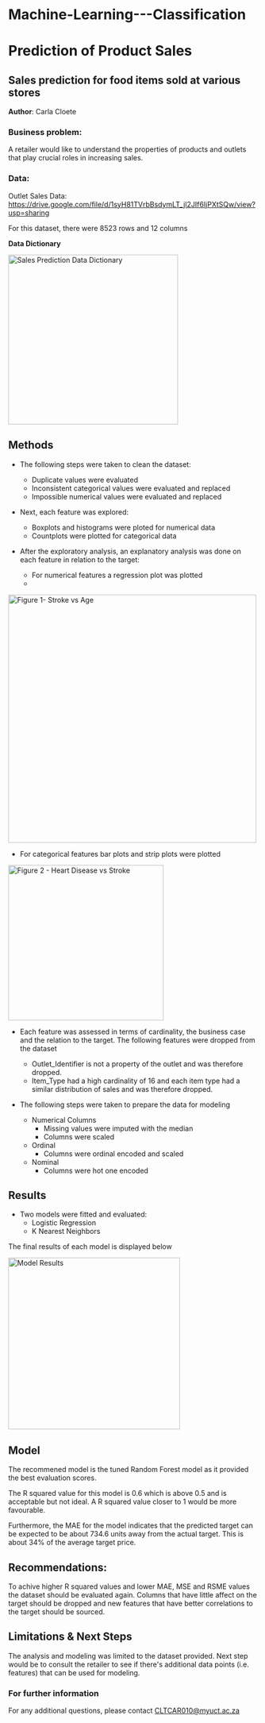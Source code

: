 # Machine-Learning---Classification

# Prediction of Product Sales
## Sales prediction for food items sold at various stores

**Author**: Carla Cloete

### Business problem:

A retailer would like to understand the properties of products and outlets that play crucial roles in increasing sales.


### Data:

Outlet Sales Data: https://drive.google.com/file/d/1syH81TVrbBsdymLT_jl2JIf6IjPXtSQw/view?usp=sharing

For this dataset, there were 8523 rows and 12 columns

**Data Dictionary**

<img width="342" alt="Sales Prediction Data Dictionary" src="https://github.com/Carla9711/Prediction-of-Product-Sales/assets/138701194/bd530738-c9e2-41ff-8740-12d7ebb0fd61">


## Methods
- The following steps were taken to clean the dataset:
  -  Duplicate values were evaluated 
  -  Inconsistent categorical values were evaluated and replaced
  -  Impossible numerical values were evaluated and replaced
    
- Next, each feature was explored:
  - Boxplots and histograms were ploted for numerical data
  - Countplots were plotted for categorical data

- After the exploratory analysis, an explanatory analysis was done on each feature in relation to the target:
  - For numerical features a regression plot was plotted
  - 
<img width="500" alt="Figure 1- Stroke vs Age" src="https://github.com/Carla9711/Machine-Learning---Classification/assets/138701194/086e70b7-0903-43dd-85a9-8021ec493ea3">

  - For categorical features bar plots and strip plots were plotted
<img width="313" alt="Figure 2 - Heart Disease vs Stroke" src="https://github.com/Carla9711/Machine-Learning---Classification/assets/138701194/a5b4444a-b4db-498e-9800-1b745db3617a">



  
- Each feature was assessed in terms of cardinality, the business case and the relation to the target. The following features were dropped from the dataset
  - Outlet_Identifier is not a property of the outlet and was therefore dropped.
  - Item_Type had a high cardinality of 16 and each item type had a similar distribution of sales and was therefore dropped.
 
- The following steps were taken to prepare the data for modeling
  - Numerical Columns
    - Missing values were imputed with the median
    - Columns were scaled   
  - Ordinal
    - Columns were ordinal encoded and scaled
  - Nominal
    - Columns were hot one encoded        

## Results
- Two models were fitted and evaluated:
  - Logistic Regression
  - K Nearest Neighbors

The final results of each model is displayed below

<img width="346" alt="Model Results" src="https://github.com/Carla9711/Prediction-of-Product-Sales/assets/138701194/1e83c1d8-aea6-4877-a7d2-096482bb1410">

## Model

The recommened model is the tuned Random Forest model as it provided the best evaluation scores.

The R squared value for this model is 0.6 which is above 0.5 and is acceptable but not ideal. A R squared value closer to 1 would be more favourable.

Furthermore, the MAE for the model indicates that the predicted target can be expected to be about 734.6 units away from the actual target. This is about 34% of the average target price.

## Recommendations:

To achive higher R squared values and lower MAE, MSE and RSME values the dataset should be evaluated again. Columns that have little affect on the target should be dropped and new features that have better correlations to the target should be sourced.

## Limitations & Next Steps

The analysis and modeling was limited to the dataset provided. Next step would be to consult the retailer to see if there's additional data points (i.e. features) that can be used for modeling.


### For further information


For any additional questions, please contact CLTCAR010@myuct.ac.za

